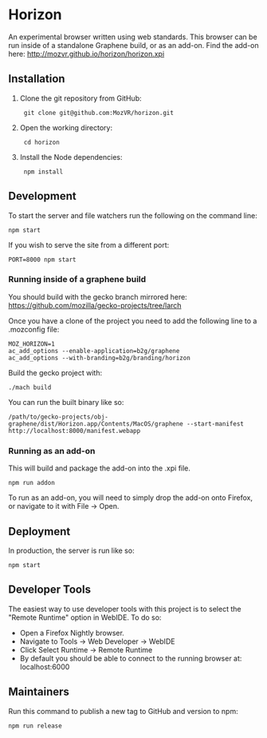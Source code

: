<!---
<!--- Commented out until this repo is public, or we pay for Travis.
[![Build Status](https://travis-ci.org/MozVR/horizon.svg?branch=master)](https://travis-ci.org/MozVR/horizon)
--->

# Horizon

An experimental browser written using web standards. This browser can be run inside of a standalone Graphene build, or as an add-on. Find the add-on here: http://mozvr.github.io/horizon/horizon.xpi

## Installation

1. Clone the git repository from GitHub:

        git clone git@github.com:MozVR/horizon.git

2. Open the working directory:

        cd horizon

3. Install the Node dependencies:

        npm install


## Development

To start the server and file watchers run the following on the command line:

    npm start

If you wish to serve the site from a different port:

    PORT=8000 npm start


### Running inside of a graphene build

You should build with the gecko branch mirrored here: https://github.com/mozilla/gecko-projects/tree/larch

Once you have a clone of the project you need to add the following line to a .mozconfig file:
```
MOZ_HORIZON=1
ac_add_options --enable-application=b2g/graphene
ac_add_options --with-branding=b2g/branding/horizon
```

Build the gecko project with:
```
./mach build
```

You can run the built binary like so:

```
/path/to/gecko-projects/obj-graphene/dist/Horizon.app/Contents/MacOS/graphene --start-manifest http://localhost:8000/manifest.webapp
```

### Running as an add-on

This will build and package the add-on into the .xpi file.

```
npm run addon
```

To run as an add-on, you will need to simply drop the add-on onto Firefox, or navigate to it with File -> Open.

## Deployment

In production, the server is run like so:

    npm start


## Developer Tools

The easiest way to use developer tools with this project is to select the "Remote Runtime" option in WebIDE. To do so:

* Open a Firefox Nightly browser.
* Navigate to Tools -> Web Developer -> WebIDE
* Click Select Runtime -> Remote Runtime
* By default you should be able to connect to the running browser at: localhost:6000


## Maintainers

Run this command to publish a new tag to GitHub and version to npm:

    npm run release
